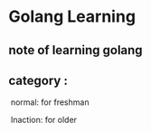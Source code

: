 # Golang Learning 
## note of learning golang 

## category :

​	normal: for freshman

​	Inaction: for older 

​	

​	